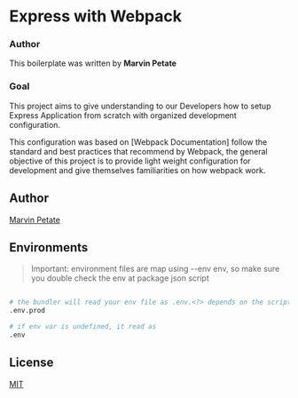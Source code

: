 # Express with Webpack

### Author

This boilerplate was written by **Marvin Petate**

### Goal

This project aims to give understanding to our Developers how to setup
Express Application from scratch with organized development configuration.

This configuration was based on [Webpack Documentation] follow the standard and best practices that recommend by Webpack, the general objective of this project is to provide light weight configuration for development and give themselves familiarities on how webpack work.

## Author

[Marvin Petate][marvin-petate]

## Environments

> Important: environment files are map using --env env, so make sure you double check the env at package json script

```sh

# the bundler will read your env file as .env.<?> depends on the script --env env=prod
.env.prod

# if env var is undefined, it read as
.env
```

## License

[MIT][license]

[marvin-petate]: https://marvin-petate.web.app
[license]: ./LICENSE
